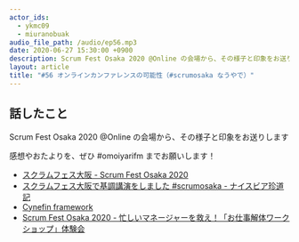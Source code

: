 ```yaml
---
actor_ids:
  - ykmc09
  - miuranobuak
audio_file_path: /audio/ep56.mp3
date: 2020-06-27 15:30:00 +0900
description: Scrum Fest Osaka 2020 @Online の会場から、その様子と印象をお送りします
layout: article
title: "#56 オンラインカンファレンスの可能性（#scrumosaka なうやで）"
---
```


## 話したこと
Scrum Fest Osaka 2020 @Online の会場から、その様子と印象をお送りします

感想やおたよりを、ぜひ #omoiyarifm までお願いします！

- [スクラムフェス大阪 - Scrum Fest Osaka 2020](https://www.scrumosaka.org/)
- [スクラムフェス大阪で基調講演をしました #scrumosaka - ナイスビア珍道記](https://miholovesq.hatenablog.com/entry/2020/06/26/194343)
- [Cynefin framework](https://en.wikipedia.org/wiki/Cynefin_framework)
- [Scrum Fest Osaka 2020 - 忙しいマネージャーを救え！「お仕事解体ワークショップ」体験会](https://confengine.com/scrum-fest-osaka-2020/proposal/14132)

